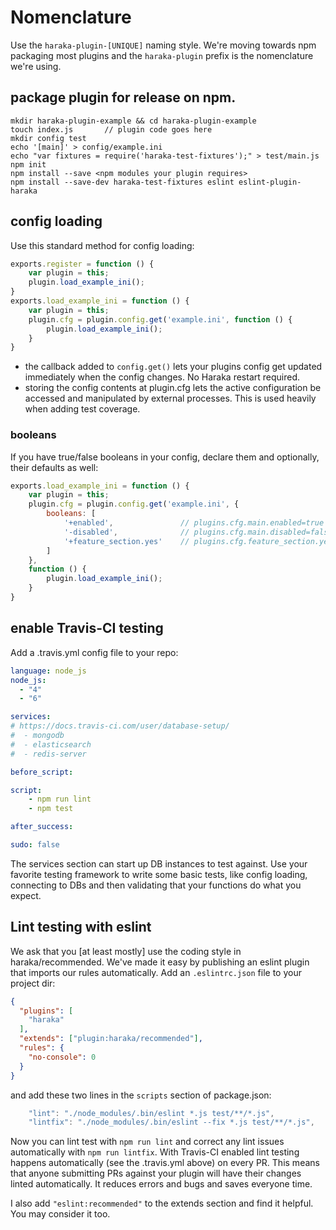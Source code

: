 # Nomenclature

Use the `haraka-plugin-[UNIQUE]` naming style. We're moving towards npm packaging most plugins and the `haraka-plugin` prefix is the nomenclature we're using.

## package plugin for release on npm.

````
mkdir haraka-plugin-example && cd haraka-plugin-example
touch index.js       // plugin code goes here
mkdir config test
echo '[main]' > config/example.ini
echo "var fixtures = require('haraka-test-fixtures');" > test/main.js
npm init
npm install --save <npm modules your plugin requires>
npm install --save-dev haraka-test-fixtures eslint eslint-plugin-haraka
````

## config loading

Use this standard method for config loading:

```js
exports.register = function () {
    var plugin = this;
    plugin.load_example_ini();
}
exports.load_example_ini = function () {
    var plugin = this;
    plugin.cfg = plugin.config.get('example.ini', function () {
        plugin.load_example_ini();
    }
}
```

- the callback added to `config.get()` lets your plugins config get updated immediately when the config changes. No Haraka restart required.
- storing the config contents at plugin.cfg lets the active configuration be accessed and manipulated by external processes. This is used heavily when adding test coverage.

### booleans

If you have true/false booleans in your config, declare them and optionally, their defaults as well:

```js
exports.load_example_ini = function () {
    var plugin = this;
    plugin.cfg = plugin.config.get('example.ini', {
        booleans: [
            '+enabled',               // plugins.cfg.main.enabled=true
            '-disabled',              // plugins.cfg.main.disabled=false
            '+feature_section.yes'    // plugins.cfg.feature_section.yes=true
        ]
    },
    function () {
        plugin.load_example_ini();
    }
}
```

## enable Travis-CI testing

Add a .travis.yml config file to your repo:

```yaml
language: node_js
node_js:
  - "4"
  - "6"

services:
# https://docs.travis-ci.com/user/database-setup/
#  - mongodb
#  - elasticsearch
#  - redis-server

before_script:

script:
    - npm run lint
    - npm test

after_success:

sudo: false
```

The services section can start up DB instances to test against. Use your favorite testing framework to write some basic tests, like config loading, connecting to DBs and then validating that your functions do what you expect.

## Lint testing with eslint

We ask that you [at least mostly] use the coding style in haraka/recommended. We've made it easy by publishing an eslint plugin that imports our rules automatically. Add an `.eslintrc.json` file to your project dir:

```json
{
  "plugins": [
    "haraka"
  ],
  "extends": ["plugin:haraka/recommended"],
  "rules": {
    "no-console": 0
  }
}
```

and add these two lines in the `scripts` section of package.json:

```js
    "lint": "./node_modules/.bin/eslint *.js test/**/*.js",
    "lintfix": "./node_modules/.bin/eslint --fix *.js test/**/*.js",
```

Now you can lint test with `npm run lint` and correct any lint issues automatically with `npm run lintfix`. With Travis-CI enabled lint testing happens automatically (see the .travis.yml above) on every PR. This means that anyone submitting PRs against your plugin will have their changes linted automatically. It reduces errors and bugs and saves everyone time.

I also add `"eslint:recommended"` to the extends section and find it helpful. You may consider it too.